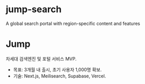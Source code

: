 # jump-search
A global search portal with region-specific content and features

# Jump
차세대 검색엔진 및 포털 서비스 MVP.  
- 목표: 3개월 내 출시, 초기 사용자 1,000명 확보.  
- 기술: Next.js, Meilisearch, Supabase, Vercel.  